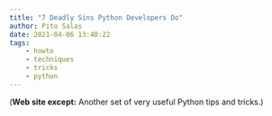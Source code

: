 ```yaml
---
title: "7 Deadly Sins Python Developers Do"
author: Pito Salas
date: 2021-04-06 13:40:22
tags:
    - howto
    - techniques
    - tricks
    - python
---
```



(**Web site except:** Another set of very useful Python tips and tricks.) 
